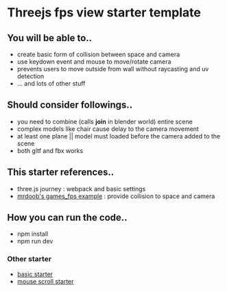 # Threejs fps view starter template

## You will be able to..
- create basic form of collision between space and camera
- use keydown event and mouse to move/rotate camera
- prevents users to move outside from wall without raycasting and uv detection
- ... and lots of other stuff

## Should consider followings..
- you need to combine (calls **join** in blender world) entire scene
- complex models like chair cause delay to the camera movement
- at least one plane || model must loaded before the camera added to the scene
- both gltf and fbx works

## This starter references..
- three.js journey : webpack and basic settings
- [mrdoob's games_fps example](https://github.com/mrdoob/three.js/blob/master/examples/games_fps.html) : provide collision to space and camera

## How you can run the code..
- npm install
- npm run dev

### Other starter
- [basic starter](https://github.com/mirinteractive/threejs-template-basic.git)
- [mouse scroll starter](https://github.com/mirinteractive/threejs-templete-mousewheel.git)

